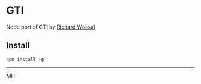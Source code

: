 GTI
=======

Node port of GTI by [Richard Wossal](https://github.com/rwos/gti)

## Install

    npm install -g


-------
MIT
